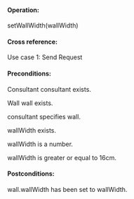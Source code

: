 #### Operation: 

setWallWidth(wallWidth) 

#### Cross reference: 

Use case 1: Send Request 

#### Preconditions: 

Consultant consultant exists. 

Wall wall exists. 

consultant specifies wall.

wallWidth exists.

wallWidth is a number.

wallWidth is greater or equal to 16cm.

#### Postconditions: 

wall.wallWidth has been set to wallWidth. 
